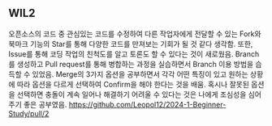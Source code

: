 ## WIL2

오픈소스의 코드 중 관심있는 코드를 수정하여 다른 작업자에게 전달할 수 있는 Fork와 북마크 기능의 Star를 통해 다양한 코드를 만져보는 기회가 될 것 같다 생각함. 또한, Issue를 통해 코딩 작업의 친척도를 알고 토론도 할 수 있다는 것이 새로웠음. Branch를 생성하고 Pull request를 통해 병합하는 과정을 실습하면서 Branch 이용 방법을 습득할 수 있었음. Merge의 3가지 옵션을 공부하면서 각각 어떤 특징이 있고 원하는 상황에 따라 옵션을 다르게 선택하여 Confirm을 해야 한다는 것을 배움. 혹시나 잘못된 옵션을 선택하면 충돌이 계속 일어나 해결하기 어려울 수 있다는 것은 나에게 조심성을 심어주기 좋은 공부였음.
https://github.com/Leopol12/2024-1-Beginner-Study/pull/2